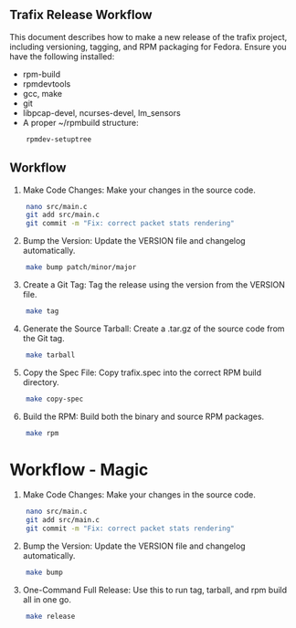 ## Trafix Release Workflow

This document describes how to make a new release of the trafix project, including versioning, tagging, and RPM packaging for Fedora.
Ensure you have the following installed:
- rpm-build
- rpmdevtools
- gcc, make
- git
- libpcap-devel, ncurses-devel, lm_sensors
- A proper ~/rpmbuild structure:
```sh
	rpmdev-setuptree
```

## Workflow
1. Make Code Changes: Make your changes in the source code.
```sh
	nano src/main.c
	git add src/main.c
	git commit -m "Fix: correct packet stats rendering"
```
2. Bump the Version: Update the VERSION file and changelog automatically.
```sh
	make bump patch/minor/major
```
3. Create a Git Tag: Tag the release using the version from the VERSION file.
```sh
	make tag
```
4. Generate the Source Tarball: Create a .tar.gz of the source code from the Git tag.
```sh
	make tarball
```
5. Copy the Spec File: Copy trafix.spec into the correct RPM build directory.
```sh
	make copy-spec
```
6. Build the RPM: Build both the binary and source RPM packages.
```sh
	make rpm
```


# Workflow - Magic
1. Make Code Changes: Make your changes in the source code.
```sh
	nano src/main.c
	git add src/main.c
	git commit -m "Fix: correct packet stats rendering"
```
2. Bump the Version: Update the VERSION file and changelog automatically.
```sh
	make bump
```
3. One-Command Full Release: Use this to run tag, tarball, and rpm build all in one go.
```sh
	make release
```
